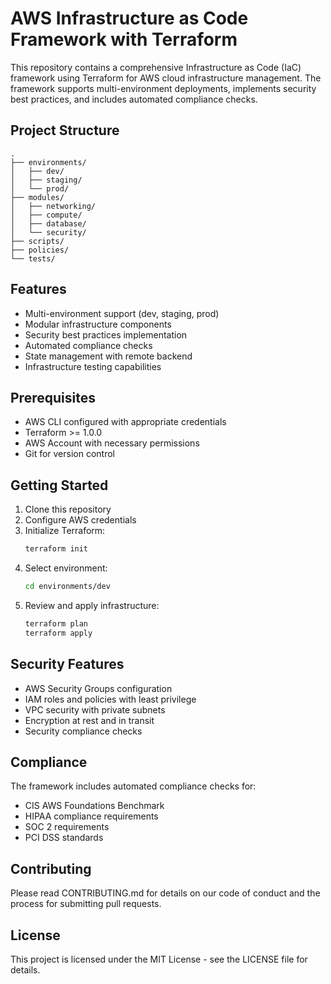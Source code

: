 # AWS Infrastructure as Code Framework with Terraform

This repository contains a comprehensive Infrastructure as Code (IaC) framework using Terraform for AWS cloud infrastructure management. The framework supports multi-environment deployments, implements security best practices, and includes automated compliance checks.

## Project Structure

```
.
├── environments/
│   ├── dev/
│   ├── staging/
│   └── prod/
├── modules/
│   ├── networking/
│   ├── compute/
│   ├── database/
│   └── security/
├── scripts/
├── policies/
└── tests/
```

## Features

- Multi-environment support (dev, staging, prod)
- Modular infrastructure components
- Security best practices implementation
- Automated compliance checks
- State management with remote backend
- Infrastructure testing capabilities

## Prerequisites

- AWS CLI configured with appropriate credentials
- Terraform >= 1.0.0
- AWS Account with necessary permissions
- Git for version control

## Getting Started

1. Clone this repository
2. Configure AWS credentials
3. Initialize Terraform:
   ```bash
   terraform init
   ```
4. Select environment:
   ```bash
   cd environments/dev
   ```
5. Review and apply infrastructure:
   ```bash
   terraform plan
   terraform apply
   ```

## Security Features

- AWS Security Groups configuration
- IAM roles and policies with least privilege
- VPC security with private subnets
- Encryption at rest and in transit
- Security compliance checks

## Compliance

The framework includes automated compliance checks for:
- CIS AWS Foundations Benchmark
- HIPAA compliance requirements
- SOC 2 requirements
- PCI DSS standards

## Contributing

Please read CONTRIBUTING.md for details on our code of conduct and the process for submitting pull requests.

## License

This project is licensed under the MIT License - see the LICENSE file for details. 